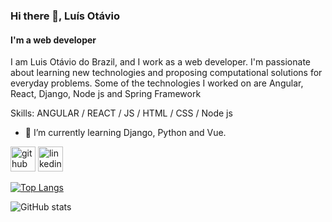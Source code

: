 ### Hi there 👋, Luís Otávio
#### I'm a web developer
I am Luis Otávio do Brazil, and I work as a web developer. I'm passionate about learning new technologies and proposing computational solutions for everyday problems. Some of the technologies I worked on are Angular, React, Django, Node js and Spring Framework

Skills: ANGULAR / REACT / JS / HTML / CSS / Node js

- 🌱 I’m currently learning Django, Python and Vue. 


[<img src='https://cdn.jsdelivr.net/npm/simple-icons@3.0.1/icons/github.svg' alt='github' height='40'>](https://github.com/luis291099)  [<img src='https://cdn.jsdelivr.net/npm/simple-icons@3.0.1/icons/linkedin.svg' alt='linkedin' height='40'>](https://www.linkedin.com/in/https://www.linkedin.com/in/luís-otavio-bernardo-de-andrade-815398173/)  

[![Top Langs](https://github-readme-stats.vercel.app/api/top-langs/?username=luis291099)](https://github.com/anuraghazra/github-readme-stats)

![GitHub stats](https://github-readme-stats.vercel.app/api?username=luis291099&show_icons=true)  

